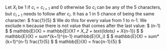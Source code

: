 Let $X_i$ be 1 if $c_i = c_{i+1}$ and 0 otherwise 
So $c_i$ can be any of the 5 characters, but $c_{i+1}$ needs to follow after $c_i$. It has a 1 in 5 chance of being the same character: $ frac{1}{5} $ 
We do this for every value from 1 to n-1. We exclude n because there is not value that comes after the last value: $ (n-1) $ 
$ mathbb{E}(X) = mathbb{E}(X*1 + X_2 + text{ldots} + X*{n-1}) $ 
$ mathbb{E}(X) = sum*{k=1}^{n-1} mathbb{E}(X_i) $ 
$ mathbb{E}(X) = sum*{k=1}^{n-1} frac{1}{5} $ 
$ mathbb{E}(X) = frac{n-1}{5} $
